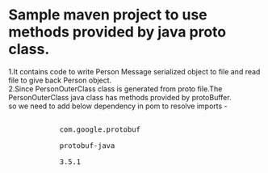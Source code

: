 # Sample maven project to use methods provided by java proto class.

1.It contains code to write Person Message serialized object to file and read file to give back Person object.<br/>
2.Since PersonOuterClass class is generated from proto file.The PersonOuterClass java class has methods provided by protoBuffer.
<br/> so we need to add below dependency in pom to resolve imports -
 <pre>
 <dependency>
			<groupId>com.google.protobuf</groupId><br/>
			<artifactId>protobuf-java</artifactId><br/>
			<version>3.5.1</version><br/>
		</dependency>
</pre>
